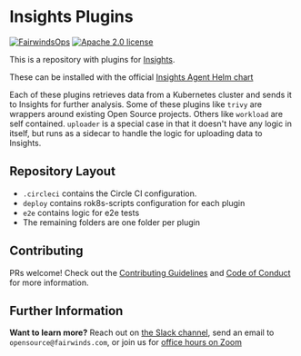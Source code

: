 # Insights Plugins

[![FairwindsOps](https://circleci.com/gh/FairwindsOps/insights-plugins.svg?style=svg)](https://circleci.com/gh/FairwindsOps/insights-plugins)
[![Apache 2.0 license](https://img.shields.io/badge/license-Apache2-brightgreen.svg)](https://opensource.org/licenses/Apache-2.0)

This is a repository with plugins for [Insights](https://insights.fairwinds.com).

These can be installed with the official [Insights Agent Helm chart](https://github.com/FairwindsOps/charts/tree/master/stable/insights-agent)

Each of these plugins retrieves data from a Kubernetes cluster and sends it to Insights for further analysis. Some of these plugins like `trivy` are wrappers around existing Open Source projects. Others like `workload` are self contained. `uploader` is a special case in that it doesn't have any logic in itself, but runs as a sidecar to handle the logic for uploading data to Insights.

## Repository Layout

* `.circleci` contains the Circle CI configuration.
* `deploy` contains rok8s-scripts configuration for each plugin
* `e2e` contains logic for e2e tests
* The remaining folders are one folder per plugin

## Contributing

PRs welcome! Check out the [Contributing Guidelines](CONTRIBUTING.md) and
[Code of Conduct](CODE_OF_CONDUCT.md) for more information.

## Further Information

**Want to learn more?** Reach out on [the Slack channel](https://fairwindscommunity.slack.com/messages/fairwinds-insights), send an email to `opensource@fairwinds.com`, or join us for [office hours on Zoom](https://fairwindscommunity.slack.com/messages/office-hours)
